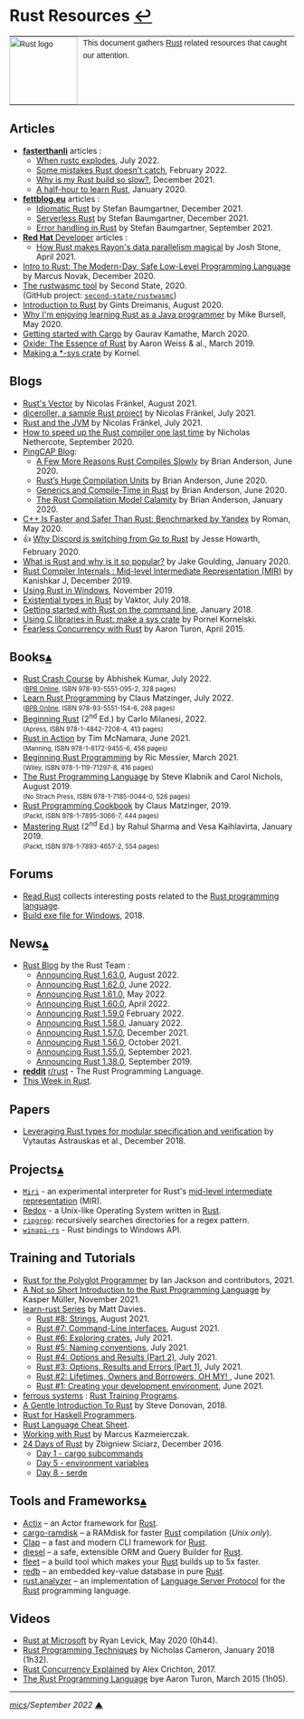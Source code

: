 # <span id="top">Rust Resources</span> <span style="size:30%;"><a href="README.md">↩</a></span>

<table style="font-family:Helvetica,Arial;font-size:14px;line-height:1.6;">
  <tr>
  <td style="border:0;padding:0 10px 0 0;min-width:120px;"><a href="https://www.rust-lang.org/" rel="external"><img src="https://www.rust-lang.org/static/images/rust-logo-blk.svg" width="120" alt="Rust logo"/></a></td>
  <td style="border:0;padding:0;vertical-align:text-top;">This document gathers <a href="https://www.rust-lang.org/" rel="external">Rust</a> related resources that caught our attention.
  </td>
  </tr>
</table>

## <span id="articles">Articles</span>

- [**fasterthanli**](https://fasterthanli.me/articles) articles :
  - [When rustc explodes][article_explodes], July 2022.
  - [Some mistakes Rust doesn't catch][article_mistakes], February 2022.
  - [Why is my Rust build so slow?][article_slow_build], December 2021.
  - [A half-hour to learn Rust][article_half_hour], January 2020.
- [**fettblog.eu**](https://fettblog.eu/articles) articles :
  - [Idiomatic Rust][article_baumgartner_idiomatic] by Stefan Baumgartner, December 2021.
  - [Serverless Rust][article_baumgartner_serverless] by Stefan Baumgartner, December 2021.
  - [Error handling in Rust][article_baumgartner_error] by Stefan Baumgartner, September 2021.
- [**Red Hat** Developer](https://developers.redhat.com/) articles :
  - [How Rust makes Rayon's data parallelism magical][article_stone] by Josh Stone, April 2021.
- [Intro to Rust: The Modern-Day, Safe Low-Level Programming Language][article_novak] by Marcus Novak, December 2020.
- [The rustwasmc tool](https://www.secondstate.io/articles/rustwasmc/) by Second State, 2020.<br/>(GitHub project: [`second-state/rustwasmc`](https://github.com/second-state/rustwasmc))
- [Introduction to Rust][article_dreimanis] by Gints Dreimanis, August 2020.
- [Why I'm enjoying learning Rust as a Java programmer][article_bursell] by Mike Bursell, May 2020.
- [Getting started with Cargo][article_cargo] by Gaurav Kamathe, March 2020.
- [Oxide: The Essence of Rust][article_oxide] by Aaron Weiss &amp; al., March 2019.
- [Making a *-sys crate](https://kornel.ski/rust-sys-crate) by Kornel.

## <span id="blogs">Blogs</span>

- [Rust's Vector][blog_fraenkel_9] by Nicolas Fränkel, August 2021.
- [diceroller, a sample Rust project][blog_fraenkel_8] by Nicolas Fränkel, July 2021.
- [Rust and the JVM][blog_fraenkel_7] by Nicolas Fränkel, July 2021.
- [How to speed up the Rust compiler one last time][blog_nethercote] by Nicholas Nethercote, September 2020.
- [PingCAP Blog](https://en.pingcap.com/blog/):
  - [A Few More Reasons Rust Compiles Slowly](https://en.pingcap.com/blog/reasons-rust-compiles-slowly/) by Brian Anderson, June 2020.
  - [Rust’s Huge Compilation Units](https://en.pingcap.com/blog/rust-huge-compilation-units/) by Brian Anderson, June 2020.
  - [Generics and Compile-Time in Rust](https://en.pingcap.com/blog/generics-and-compile-time-in-rust/) by Brian Anderson, June 2020.
  - [The Rust Compilation Model Calamity](https://en.pingcap.com/blog/rust-compilation-model-calamity/) by Brian Anderson, January 2020.
- [C++ Is Faster and Safer Than Rust: Benchmarked by Yandex][blog_roman] by Roman, May 2020.
- &#128077; [Why Discord is switching from Go to Rust][blog_howarth] by Jesse Howarth, February 2020.
- [What is Rust and why is it so popular?](https://stackoverflow.blog/2020/01/20/what-is-rust-and-why-is-it-so-popular/) by Jake Goulding, January 2020.
- [Rust Compiler Internals : Mid-level Intermediate Representation (MIR)][blog_kanishkar] by Kanishkar J, December 2019.
- [Using Rust in Windows](https://msrc-blog.microsoft.com/2019/11/07/using-rust-in-windows/), November 2019.
- [Existential types in Rust][blog_vaktor] by Vaktor, July 2018.
- [Getting started with Rust on the command line](https://asquera.de/blog/2018-01-20/getting-started-with-rust-on-the-command-line/), January 2018.
- [Using C libraries in Rust: make a sys crate][blog_kornelski] by Pornel Kornelski.
- [Fearless Concurrency with Rust][blog_turon] by Aaron Turon, April 2015.

## <span id="books">Books</span>[**&#x25B4;**](#top)

<!-- ISBN 13 (since 2007)
  Registration group: 93 = India
  The last number is the check number (X = 10).
-->
- [Rust Crash Course](https://bpbonline.com/products/rust-crash-course) by Abhishek Kumar, July 2022.<br/><span style="font-size:80%;">([BPB Online][bpb_online], ISBN 978-93-5551-095-2, 328 pages)</span>
- [Learn Rust Programming](https://https://bpbonline.com/products/learn-rust-programming) by Claus Matzinger, July 2022.<br/><span style="font-size:80%;">([BPB Online][bpb_online], ISBN 978-93-5551-154-6, 268 pages)</span>
- [Beginning Rust][book_milanesi] (2<sup>nd</sup> Ed.) by Carlo Milanesi, 2022.<br/><span style="font-size:80%;">(Apress, ISBN 978-1-4842-7208-4, 413 pages)</span>
- [Rust in Action][book_mcnamara] by Tim McNamara, June 2021.<br/><span style="font-size:80%;">(Manning, ISBN 978-1-6172-9455-6, 456 pages)</span>
- [Beginning Rust Programming][book_messier] by Ric Messier, March 2021.<br/><span style="font-size:80%;">(Wiley, ISBN 978-1-119-71297-8, 416 pages)</span>
- [The Rust Programming Language][book_klabnik] by Steve Klabnik and Carol Nichols, August 2019.<br/><span style="font-size:80%;">(No Strach Press, ISBN 978-1-7185-0044-0, 526 pages)</span>
- [Rust Programming Cookbook][book_matzinger] by Claus Matzinger, 2019.<br/><span style="font-size:80%;">(Packt, ISBN 978-1-7895-3066-7, 444 pages)</span>
- [Mastering Rust][book_sharma] (2<sup>nd</sup> Ed.) by Rahul Sharma and Vesa Kaihlavirta, January 2019.<br/><span style="font-size:80%;">(Packt, ISBN 978-1-7893-4657-2, 554 pages)</span>

## <span id="forums">Forums</span>

- [Read Rust](https://readrust.net/) collects interesting posts related to the [Rust programming language](https://www.rust-lang.org/).
- [Build exe file for Windows](https://users.rust-lang.org/t/build-exe-file-for-windows/19469), 2018.


## <span id="news">News</span>[**&#x25B4;**](#top)

- [Rust Blog](https://blog.rust-lang.org/) by the Rust Team :
  - [Announcing Rust 1.63.0](https://blog.rust-lang.org/2022/08/11/Rust-1.63.0.html), August 2022.
  <!--
  - [Announcing Rust 1.62.1](https://blog.rust-lang.org/2022/07/19/Rust-1.62.1.html), July 2022.
  -->
  - [Announcing Rust 1.62.0](https://blog.rust-lang.org/2022/06/30/Rust-1.62.0.html), June 2022.
  - [Announcing Rust 1.61.0](https://blog.rust-lang.org/2022/05/19/Rust-1.61.0.html), May 2022.
  - [Announcing Rust 1.60.0](https://blog.rust-lang.org/2022/04/07/Rust-1.60.0.html), April 2022.
  - [Announcing Rust 1.59.0](https://blog.rust-lang.org/2022/02/24/Rust-1.59.0.html) February 2022.
  - [Announcing Rust 1.58.0](https://blog.rust-lang.org/2022/01/13/Rust-1.58.0.html), January 2022.
  - [Announcing Rust 1.57.0](https://blog.rust-lang.org/2021/12/02/Rust-1.57.0.html), December 2021.
  - [Announcing Rust 1.56.0](https://blog.rust-lang.org/2021/10/21/Rust-1.56.0.html), October 2021.
  - [Announcing Rust 1.55.0](https://blog.rust-lang.org/2021/09/09/Rust-1.55.0.html), September 2021.
  - [Announcing Rust 1.38.0](https://blog.rust-lang.org/2019/09/26/Rust-1.38.0.html), September 2019.
- [**reddit**](https://www.reddit.com/) [r/rust](https://www.reddit.com/r/rust/) - The Rust Programming Language.
- [This Week in Rust][news_this_week].

## <span id="papers">Papers</span>

- [Leveraging Rust types for modular specification and verification](paper_astrauskas) by Vytautas Astrauskas et al., December 2018.

## <span id="projects">Projects</span>[**&#x25B4;**](#top)

- [`Miri`](https://rustrepo.com/repo/rust-lang-miri) - an experimental interpreter for Rust's [mid-level intermediate representation][rust_mir] (MIR).
- [Redox](https://www.redox-os.org/) - a Unix-like Operating System written in [Rust][rust_lang].
- [`ripgrep`][github_ripgrep]: recursively searches directories for a regex pattern.
- [`winapi-rs`][github_winapi_rs] - Rust bindings to Windows API.

## <span id="training">Training and Tutorials</span>

- [Rust for the Polyglot Programmer](https://www.chiark.greenend.org.uk/~ianmdlvl/rust-polyglot/) by Ian Jackson and contributors, 2021.
- [A Not so Short Introduction to the Rust Programming Language][tutorial_mueller] by Kasper Müller, November 2021.
- [learn-rust Series](https://dev.to/cthutu/series/13395) by Matt Davies.
  - [Rust #8: Strings](https://dev.to/cthutu/rust-8-strings-53o), August 2021.
  - [Rust #7: Command-Line interfaces](https://dev.to/cthutu/rust-7-command-line-interfaces-4084), August 2021.
  - [Rust #6: Exploring crates](https://dev.to/cthutu/rust-6-exploring-crates-3p6i), July 2021.
  - [Rust #5: Naming conventions](https://dev.to/cthutu/rust-5-naming-conventions-3cjf), July 2021.
  - [Rust #4: Options and Results (Part 2)](https://dev.to/cthutu/rust-4-options-and-results-part-2-5aca), July 2021.
  - [Rust #3: Options, Results and Errors (Part 1)](https://dev.to/cthutu/rust-3-options-results-and-errors-part-1-4d52), July 2021.
  - [Rust #2: Lifetimes, Owners and Borrowers, OH MY! ](https://dev.to/cthutu/rust-2-lifetimes-owners-and-borrowers-oh-my-3fem), June 2021.
  - [Rust #1: Creating your development environment](https://dev.to/cthutu/rust-1-creating-your-development-environment-55bi), June 2021.
- [ferrous systems](https://ferrous-systems.com/) : [Rust Training Programs](https://ferrous-systems.com/training/).
- [A Gentle Introduction To Rust][tutorial_donovan] by Steve Donovan, 2018.
- [Rust for Haskell Programmers](https://mmhaskell.com/rust).
- [Rust Language Cheat Sheet](https://cheats.rs/).
- [Working with Rust](https://mkaz.blog/working-with-rust/) by Marcus Kazmeierczak.
- [24 Days of Rust](https://siciarz.net/24-days-rust-conclusion-2016/) by Zbigniew Siciarz, December 2016.
  - [Day 1 - cargo subcommands](https://siciarz.net/24-days-rust-cargo-subcommands/)
  - [Day 5 - environment variables](https://siciarz.net/24-days-rust-environment-variables/)
  - [Day 8 - serde](https://siciarz.net/24-days-rust-serde/)

## <span id="tools">Tools and Frameworks</span>[**&#x25B4;**](#top)

- [Actix](https://github.com/actix/actix) &ndash; an Actor framework for [Rust][rust_lang].
- [cargo-ramdisk](https://github.com/PauMAVA/cargo-ramdisk) &ndash; a RAMdisk for faster [Rust][rust_lang] compilation (*Unix only*).
- [Clap](https://clap.rs/) &ndash; a fast and modern CLI framework for [Rust][rust_lang].
- [diesel](https://github.com/diesel-rs/diesel) &ndash; a safe, extensible ORM and Query Builder for [Rust][rust_lang]. 
- [fleet](https://fleet.rs/) &ndash; a build tool which makes your [Rust][rust_lang] builds up to 5x faster.
- [redb](https://github.com/cberner/redb) &ndash; an embedded key-value database in pure [Rust][rust_lang]. 
- [rust.analyzer](https://rust-analyzer.github.io/) &ndash; an implementation of [Language Server Protocol](https://microsoft.github.io/language-server-protocol/) for the [Rust][rust_lang] programming language.

## <span id="videos">Videos</span>

- [Rust at Microsoft][youtube_levick] by Ryan Levick, May 2020 (0h44).
- [Rust Programming Techniques][youtube_cameron] by Nicholas Cameron, January 2018 (1h32).
- [Rust Concurrency Explained][youtube_crichton] by Alex Crichton, 2017.
- [The Rust Programming Language][youtube_turon] bye Aaron Turon, March 2015 (1h05).

<!--
## <span id="footnotes">Footnotes</span>

<a name="footnote_01">[1]</a> ***Installation settings*** [↩](#anchor_01)

<pre style="margin:0 0 1em 20px; font-size:80%;">
<b>&gt; type %USERPROFILE%\.rustup\settings.toml</b>
default_host_triple = "x86_64-pc-windows-msvc"
default_toolchain = "stable"
profile = "default"
version = "12"

[overrides]
</pre>
-->

***

*[mics](https://lampwww.epfl.ch/~michelou/)/September 2022* [**&#9650;**](#top)
<span id="bottom">&nbsp;</span>

<!-- link refs -->

[article_baumgartner_error]: https://fettblog.eu/rust-error-handling/
[article_baumgartner_idiomatic]: https://fettblog.eu/slides/idiomatic-rust/
[article_baumgartner_serverless]: https://fettblog.eu/slides/serverless-rust/
[article_bursell]: https://opensource.com/article/20/5/rust-java
[article_cargo]: https://opensource.com/article/20/3/rust-cargo
[article_dreimanis]: https://serokell.io/blog/rust-guide
[article_explodes]: https://fasterthanli.me/articles/when-rustc-explodes
[article_half_hour]: https://fasterthanli.me/articles/a-half-hour-to-learn-rust
[article_mistakes]: https://fasterthanli.me/articles/some-mistakes-rust-doesnt-catch
[article_novak]: https://www.wwt.com/article/intro-to-rust-the-modern-day-safe-low-level-programming-language
[article_oxide]: https://arxiv.org/abs/1903.00982
[article_slow_build]: https://fasterthanli.me/articles/why-is-my-rust-build-so-slow
[article_stone]: https://developers.redhat.com/blog/2021/04/30/how-rust-makes-rayons-data-parallelism-magical
[blog_fraenkel_7]: https://blog.frankel.ch/start-rust/7/
[blog_fraenkel_8]: https://blog.frankel.ch/start-rust/8/
[blog_fraenkel_9]: https://blog.frankel.ch/start-rust/9/
[blog_howarth]: https://blog.discord.com/why-discord-is-switching-from-go-to-rust-a190bbca2b1f
[blog_kanishkar]: https://kanishkarj.github.io/rust-internals-mir
[blog_kornelski]: https://kornel.ski/rust-sys-crate
[blog_nethercote]: https://blog.mozilla.org/nnethercote/2020/09/08/how-to-speed-up-the-rust-compiler-one-last-time/
[blog_roman]: https://pvs-studio.com/en/blog/posts/0733/
[blog_thorsten]: https://www.thorsten-hans.com/working-with-environment-variables-in-rust/
[blog_turon]: https://blog.rust-lang.org/2015/04/10/Fearless-Concurrency.html
[blog_vaktor]: https://varkor.github.io/blog/2018/07/03/existential-types-in-rust.html
[bpb_online]: https://bpbonline.com
[book_klabnik]: https://github.com/rust-lang/book
[book_matzinger]: https://www.packtpub.com/product/rust-programming-cookbook/9781789530667
[book_mcnamara]: https://www.manning.com/books/rust-in-action
[book_messier]: https://www.wiley.com/en-us/Beginning+Rust+Programming-p-9781119712978
[book_milanesi]: https://link.springer.com/book/10.1007/978-1-4842-7208-4
[book_sharma]: https://www.packtpub.com/product/mastering-rust-second-edition/9781789346572
[github_ripgrep]: https://github.com/BurntSushi/ripgrep
[github_winapi_rs]: https://github.com/retep998/winapi-rs/
[news_this_week]: https://this-week-in-rust.org/
[paper_astrauskas]: https://www.research-collection.ethz.ch/handle/20.500.11850/311092
[rust_downloads]: https://www.rust-lang.org/tools/install
[rust_lang]: https://www.rust-lang.org/
[rust_mir]: https://github.com/rust-lang/rfcs/blob/master/text/1211-mir.md
[rust_relnotes]: https://github.com/rust-lang/rust/blob/master/RELEASES.md
[tutorial_donovan]: https://stevedonovan.github.io/rust-gentle-intro/
[tutorial_mueller]: https://towardsdatascience.com/a-not-so-short-introduction-to-the-rust-programming-language-2e8542a06b76
[youtube_cameron]: https://youtu.be/vqavdUGKeb4
[youtube_crichton]: https://youtu.be/Dbytx0ivH7Q
[youtube_levick]: https://youtu.be/NQBVUjdkLAA
[youtube_turon]: https://youtu.be/O5vzLKg7y-k
